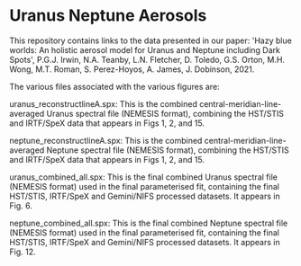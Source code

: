 # Uranus Neptune Aerosols

This repository contains links to the data presented in our paper:
'Hazy blue worlds: An holistic aerosol model for Uranus and Neptune including Dark Spots', 
P.G.J. Irwin, N.A. Teanby, L.N. Fletcher, D. Toledo, G.S. Orton, M.H. Wong, M.T. Roman, S. Perez-Hoyos, A. James, J. Dobinson, 2021.

The various files associated with the various figures are:

uranus_reconstructlineA.spx: This is the combined central-meridian-line-averaged Uranus spectral file (NEMESIS format), combining the HST/STIS and IRTF/SpeX data that appears in Figs 1, 2, and 15.

neptune_reconstructlineA.spx: This is the combined central-meridian-line-averaged Neptune spectral file (NEMESIS format), combining the HST/STIS and IRTF/SpeX data that appears in Figs 1, 2, and 15.

uranus_combined_all.spx: This is the final combined Uranus spectral file (NEMESIS format) used in the final parameterised fit, containing the final HST/STIS, IRTF/SpeX and Gemini/NIFS processed datasets. It appears in Fig. 6.

neptune_combined_all.spx: This is the final combined Neptune spectral file (NEMESIS format) used in the final parameterised fit, containing the final HST/STIS, IRTF/SpeX and Gemini/NIFS processed datasets. It appears in Fig. 12.
